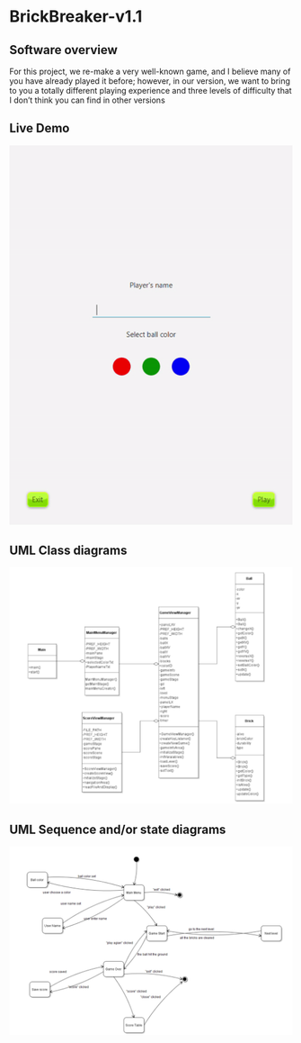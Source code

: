 # BrickBreaker-v1.1

## Software overview
For this project, we re-make a very well-known game, and I believe many of you have already played it before; however, in our version, we want to bring to you a totally different playing experience and three levels of difficulty that I don’t think you can find in other versions

## Live Demo
![alt text](https://github.com/chuongtruong/BrickBreaker-v1.1/blob/master/img/demo.gif)
## UML Class diagrams
![alt text](https://github.com/chuongtruong/BrickBreaker-v1.1/blob/master/img/classes_diagram.png)
## UML Sequence and/or state diagrams
![alt text](https://github.com/chuongtruong/BrickBreaker-v1.1/blob/master/img/sequence_diagram.png)


